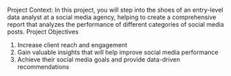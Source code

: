 Project Context: In this project, you will step into the shoes of an entry-level data analyst at a 
social media agency, helping to create a comprehensive report that analyzes the 
performance of different categories of social media posts. 
Project Objectives 
1. Increase client reach and engagement 
2. Gain valuable insights that will help improve social media performance 
3. Achieve their social media goals and provide data-driven recommendations
